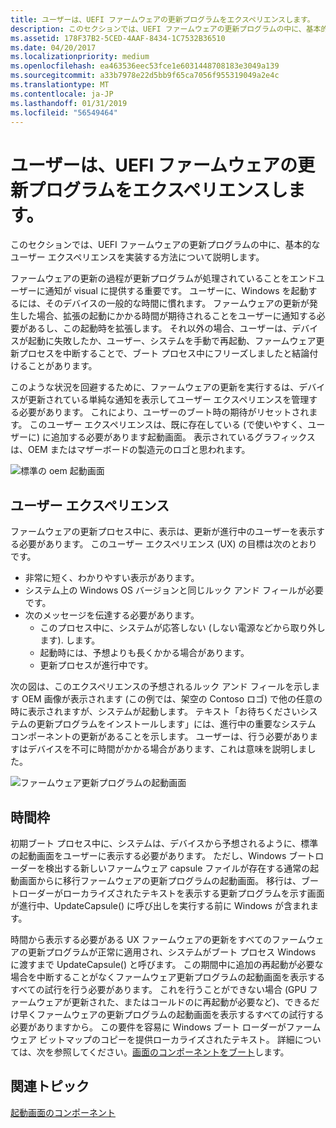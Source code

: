 ```yaml
---
title: ユーザーは、UEFI ファームウェアの更新プログラムをエクスペリエンスします。
description: このセクションでは、UEFI ファームウェアの更新プログラムの中に、基本的なユーザー エクスペリエンスを実装する方法について説明します。
ms.assetid: 178F37B2-5CED-4AAF-8434-1C7532B36510
ms.date: 04/20/2017
ms.localizationpriority: medium
ms.openlocfilehash: ea463536eec53fce1e6031448708183e3049a139
ms.sourcegitcommit: a33b7978e22d5bb9f65ca7056f955319049a2e4c
ms.translationtype: MT
ms.contentlocale: ja-JP
ms.lasthandoff: 01/31/2019
ms.locfileid: "56549464"
---
```

# <a name="user-experience-for-uefi-firmware-updates"></a>ユーザーは、UEFI ファームウェアの更新プログラムをエクスペリエンスします。


このセクションでは、UEFI ファームウェアの更新プログラムの中に、基本的なユーザー エクスペリエンスを実装する方法について説明します。

ファームウェアの更新の過程が更新プログラムが処理されていることをエンドユーザーに通知が visual に提供する重要です。 ユーザーに、Windows を起動するには、そのデバイスの一般的な時間に慣れます。 ファームウェアの更新が発生した場合、拡張の起動にかかる時間が期待されることをユーザーに通知する必要があるし、この起動時を拡張します。 それ以外の場合、ユーザーは、デバイスが起動に失敗したか、ユーザー、システムを手動で再起動、ファームウェア更新プロセスを中断することで、ブート プロセス中にフリーズしましたと結論付けることがあります。

このような状況を回避するために、ファームウェアの更新を実行するは、デバイスが更新されている単純な通知を表示してユーザー エクスペリエンスを管理する必要があります。 これにより、ユーザーのブート時の期待がリセットされます。 このユーザー エクスペリエンスは、既に存在している (で使いやすく、ユーザーに) に追加する必要があります起動画面。 表示されているグラフィックスは、OEM またはマザーボードの製造元のロゴと思われます。

![標準の oem 起動画面](images/standardoembootscreen.png)

## <a name="user-experience"></a>ユーザー エクスペリエンス


ファームウェアの更新プロセス中に、表示は、更新が進行中のユーザーを表示する必要があります。 このユーザー エクスペリエンス (UX) の目標は次のとおりです。

-   非常に短く、わかりやすい表示があります。
-   システム上の Windows OS バージョンと同じルック アンド フィールが必要です。
-   次のメッセージを伝達する必要があります。
    -   このプロセス中に、システムが応答しない (しない電源などから取り外します). します。
    -   起動時には、予想よりも長くかかる場合があります。
    -   更新プロセスが進行中です。

次の図は、このエクスペリエンスの予想されるルック アンド フィールを示します OEM 画像が表示されます (この例では、架空の Contoso ロゴ) で他の任意の時に表示されますが、システムが起動します。 テキスト「お待ちくださいシステムの更新プログラムをインストールします」には、進行中の重要なシステム コンポーネントの更新があることを示します。 ユーザーは、行う必要がありますはデバイスを不可に時間がかかる場合があります、これは意味を説明しました。

![ファームウェア更新プログラムの起動画面](images/firmwareupdatebootscreen.png)

## <a name="time-frame"></a>時間枠


初期ブート プロセス中に、システムは、デバイスから予想されるように、標準の起動画面をユーザーに表示する必要があります。 ただし、Windows ブートローダーを検出する新しいファームウェア capsule ファイルが存在する通常の起動画面からに移行ファームウェアの更新プログラムの起動画面。 移行は、ブートローダーがローカライズされたテキストを表示する更新プログラムを示す画面が進行中、UpdateCapsule() に呼び出しを実行する前に Windows が含まれます。

時間から表示する必要がある UX ファームウェアの更新をすべてのファームウェアの更新プログラムが正常に適用され、システムがブート プロセス Windows に渡すまで UpdateCapsule() と呼びます。 この期間中に追加の再起動が必要な場合を中断することがなくファームウェア更新プログラムの起動画面を表示するすべての試行を行う必要があります。 これを行うことができない場合 (GPU ファームウェアが更新された、またはコールドのに再起動が必要など)、できるだけ早くファームウェアの更新プログラムの起動画面を表示するすべての試行する必要がありますから。 この要件を容易に Windows ブート ローダーがファームウェア ビットマップのコピーを提供ローカライズされたテキスト。 詳細については、次を参照してください。[画面のコンポーネントをブート](boot-screen-components.md)します。

## <a name="related-topics"></a>関連トピック
[起動画面のコンポーネント](boot-screen-components.md)  



